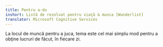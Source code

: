 ```yaml
---
title: Pentru a-do
inshort: Listă de rezolvat pentru viaţă & munca [Wunderlist]
translator: Microsoft Cognitive Services
---
```


La locul de muncă pentru a juca, tema este cel mai simplu mod pentru a obţine lucruri de făcut, în fiecare zi.



